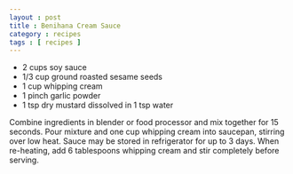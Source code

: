 ```yaml
---
layout : post
title : Benihana Cream Sauce
category : recipes
tags : [ recipes ]
---
```

* 2 cups soy sauce
* 1/3 cup ground roasted sesame seeds
* 1 cup whipping cream
* 1 pinch garlic powder
* 1 tsp dry mustard dissolved in 1 tsp water

Combine ingredients in blender or food processor and mix together for 15 seconds.  Pour mixture and one cup whipping cream into saucepan, stirring over low heat.  Sauce may be stored in refrigerator for up to 3 days.  When re-heating, add 6 tablespoons whipping cream and stir completely before serving.


